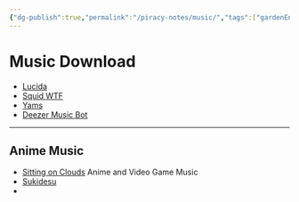 ```yaml
---
{"dg-publish":true,"permalink":"/piracy-notes/music/","tags":["gardenEntry"]}
---
```


# Music Download

* [Lucida](https://lucida.to/)
* [Squid WTF](https://squid.wtf/)
* [Yams](https://yams.tf/)
* [Deezer Music Bot](https://t.me/DeezerMusicBot)
***
## Anime Music
- [Sitting on Clouds](https://sittingonclouds.com) Anime and Video Game Music
- [Sukidesu](https://sukidesuost.info/)
- 